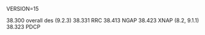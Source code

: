 VERSION=15

38.300 overall des (9.2.3)
38.331 RRC
38.413 NGAP
38.423 XNAP (8.2, 9.1.1)
38.323 PDCP

